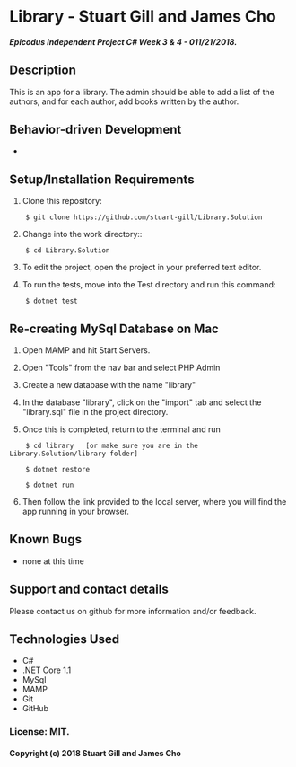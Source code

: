 # Library - Stuart Gill and James Cho

##### Epicodus Independent Project C# Week 3 & 4 - 011/21/2018.

## Description

This is an app for a library. The admin should be able to add a list of the authors, and for each author, add books written by the author.

## Behavior-driven Development

-

## Setup/Installation Requirements

1. Clone this repository:

```
    $ git clone https://github.com/stuart-gill/Library.Solution
```

2. Change into the work directory::

```
    $ cd Library.Solution
```

3. To edit the project, open the project in your preferred text editor.

4. To run the tests, move into the Test directory and run this command:

```
    $ dotnet test
```

## Re-creating MySql Database on Mac

1. Open MAMP and hit Start Servers.

2. Open "Tools" from the nav bar and select PHP Admin

3. Create a new database with the name "library"

4. In the database "library", click on the "import" tab and select the "library.sql" file in the project directory.

5. Once this is completed, return to the terminal and run

```
    $ cd library   [or make sure you are in the Library.Solution/library folder]

    $ dotnet restore

    $ dotnet run
```

6. Then follow the link provided to the local server, where you will find the app running in your browser.

## Known Bugs

- none at this time

## Support and contact details

Please contact us on github for more information and/or feedback.

## Technologies Used

- C#
- .NET Core 1.1
- MySql
- MAMP
- Git
- GitHub

### License: MIT.

#### Copyright (c) 2018 Stuart Gill and James Cho
